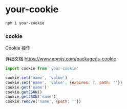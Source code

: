 # your-cookie

```bash
npm i your-cookie
```

### cookie

Cookie 操作

详细文档 https://www.npmjs.com/package/js-cookie

```js
import cookie from 'your-cookie'

cookie.set('name', 'value')
cookie.set('name', 'value', {expires: 7, path: ''})
cookie.get('name')
cookie.getJSON()
cookie.getJSON('name')
cookie.remove('name', {path: ''})
```
